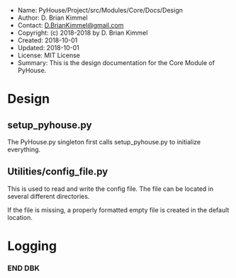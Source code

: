 * Name:      PyHouse/Project/src/Modules/Core/Docs/Design
* Author:    D. Brian Kimmel
* Contact:   D.BrianKimmel@gmail.com
* Copyright: (c) 2018-2018 by D. Brian Kimmel
* Created:   2018-10-01
* Updated:   2018-10-01
* License:   MIT License
* Summary:   This is the design documentation for the Core Module of PyHouse.


# Design

## setup_pyhouse.py

The PyHouse.py singleton first calls setup_pyhouse.py to initialize everything.

## Utilities/config_file.py

This is used to read and write the config file.
The file can be located in several different directories.

If the file is missing, a properly formatted empty file is created in the default location.


# Logging


### END DBK
